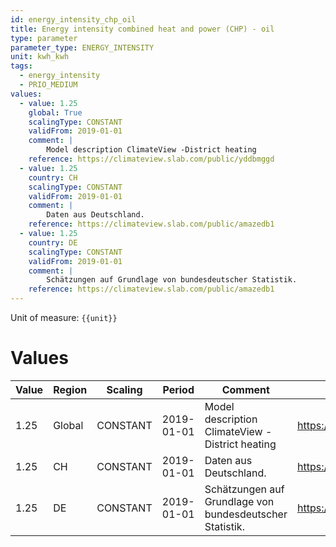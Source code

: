 ```yaml
---
id: energy_intensity_chp_oil
title: Energy intensity combined heat and power (CHP) - oil
type: parameter
parameter_type: ENERGY_INTENSITY
unit: kwh_kwh
tags:
  - energy_intensity
  - PRIO_MEDIUM
values:
  - value: 1.25
    global: True
    scalingType: CONSTANT
    validFrom: 2019-01-01
    comment: |
        Model description ClimateView -District heating
    reference: https://climateview.slab.com/public/yddbmggd
  - value: 1.25
    country: CH
    scalingType: CONSTANT
    validFrom: 2019-01-01
    comment: |
        Daten aus Deutschland.
    reference: https://climateview.slab.com/public/amazedb1
  - value: 1.25
    country: DE
    scalingType: CONSTANT
    validFrom: 2019-01-01
    comment: |
        Schätzungen auf Grundlage von bundesdeutscher Statistik.
    reference: https://climateview.slab.com/public/amazedb1
---
```



Unit of measure: `{{unit}}`


# Values


| Value | Region | Scaling | Period | Comment | Reference |
|-------|--------|---------|--------|---------|-----------|
| 1.25 | Global | CONSTANT | 2019-01-01 | Model description ClimateView -District heating | https://climateview.slab.com/public/yddbmggd |
| 1.25 | CH | CONSTANT | 2019-01-01 | Daten aus Deutschland. | https://climateview.slab.com/public/amazedb1 |
| 1.25 | DE | CONSTANT | 2019-01-01 | Schätzungen auf Grundlage von bundesdeutscher Statistik. | https://climateview.slab.com/public/amazedb1 |


